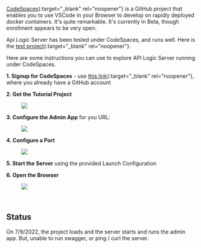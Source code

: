 [CodeSpaces](https://github.com/features/codespaces){:target="_blank" rel="noopener"} is a GitHub project that enables you to use VSCode in your Browser to develop on rapidly deployed docker containers.  It's quite remarkable.  It's currently in Beta, though enrollment appears to be very open.

Api Logic Server has been tested under CodeSpaces, and runs well.  Here is the [test project](https://github.com/valhuber/Tutorial-ApiLogicProject#readme){:target="_blank" rel="noopener"}.

Here are some instructions you can use to explore API Logic Server running under CodeSpaces.

__1. Signup for CodeSpaces__ - use [this link](https://github.com/features/codespaces/signup){:target="_blank" rel="noopener"}, where you already have a GitHub account

__2. Get the Tutorial Project__

<figure><img src="https://github.com/valhuber/apilogicserver/wiki/images/git-codespaces/open-tutorial-repo.png
?raw=true"></figure> 


__3. Configure the Admin App__ for you URL:

<figure><img src="https://github.com/valhuber/apilogicserver/wiki/images/git-codespaces/configure-admin.png?raw=true"></figure>

__4. Configure a Port__

<figure><img src="https://github.com/valhuber/apilogicserver/wiki/images/git-codespaces/create-port.png?raw=true"></figure>

__5. Start the Server__ using the provided Launch Configuration

__6. Open the Browser__

<figure><img src="https://github.com/valhuber/apilogicserver/wiki/images/git-codespaces/open-port.png?raw=true"></figure>


&nbsp;

## Status

On 7/9/2022, the project loads and the server starts and runs the admin app.  But, unable to run swagger, or ping / curl the server.